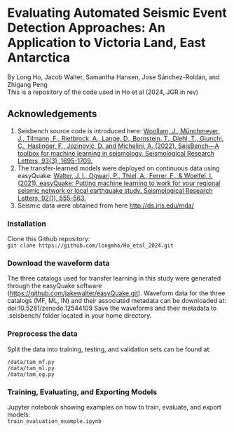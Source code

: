 # Evaluating Automated Seismic Event Detection Approaches: An Application to Victoria Land, East Antarctica
By Long Ho, Jacob Walter, Samantha Hansen, Jose Sánchez-Roldán, and Zhigang Peng  
This is a repository of the code used in Ho et al (2024, JGR in rev)
## Acknowledgements
  1. Seisbench source code is introduced here: [Woollam, J., Münchmeyer, J., Tilmann, F., Rietbrock, A., Lange, D., Bornstein, T., Diehl, T., Giunchi, C., Haslinger, F., Jozinović, D. and Michelini, A. (2022). SeisBench—A toolbox for machine learning in seismology. Seismological Research Letters, 93(3), 1695-1709.](https://github.com/seisbench/seisbench)
  2. The transfer-learned models were deployed on continuous data using easyQuake: [Walter, J. I., Ogwari, P., Thiel, A., Ferrer, F., & Woelfel, I. (2021). easyQuake: Putting machine learning to work for your regional seismic network or local earthquake study. Seismological Research Letters, 92(1), 555-563.](https://github.com/jakewalter/easyQuake/tree/master/easyQuake)
  3. Seismic data were obtained from here http://ds.iris.edu/mda/
### Installation
Clone this Github repository:  
`git clone https://github.com/longmho/Ho_etal_2024.git`
### Download the waveform data
The three catalogs used for transfer learning in this study were generated through the easyQuake software (https://github.com/jakewalter/easyQuake.git). Waveform data for the three catalogs (MF, ML, IN) and their associated metadata can be downloaded at:
doi:10.5281/zenodo.12544109 
Save the waveforms and their metadata to .seisbench/ folder located in your home directory.
### Preprocess the data
Split the data into training, testing, and validation sets can be found at:
```
/data/tam_mf.py  
/data/tam_ml.py
/data/tam_og.py
```
### Training, Evaluating, and Exporting Models
Jupyter notebook showing examples on how to train, evaluate, and export models:  
`train_evaluation_example.ipynb`
